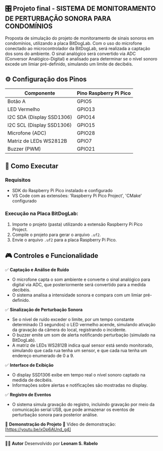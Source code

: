## 🎛️ Projeto final - SISTEMA DE MONITORAMENTO DE PERTURBAÇÃO SONORA PARA CONDOMÍNIOS

Proposta de simulação do projeto de monitoramento de sinais sonoros em condomínios, utilizando a placa BitDogLab.
Com o uso do microfone conectado ao microcontrolador da BitDogLab, será realizada a captação dos sons do ambiente. O sinal analógico será convertido via ADC (Conversor Analógico-Digital) e analisado para determinar se o nível sonoro excede um limiar pré-definido, simulando um limite de decibéis.

## ⚙️ Configuração dos Pinos

| Componente                    | Pino Raspberry Pi Pico |
|--------------------------------|------------------------|
| Botão A                       | GPIO5                  |
| LED Vermelho                  | GPIO13                 |
| I2C SDA (Display SSD1306)     | GPIO14                 |
| I2C SCL (Display SSD1306)     | GPIO15                 |
| Microfone (ADC)               | GPIO28                 |
| Matriz de LEDs WS2812B         | GPIO7                  |
| Buzzer (PWM)                  | GPIO21                 |

## 🚀 Como Executar

### **Requisitos**
- SDK do Raspberry Pi Pico instalado e configurado
- VS Code com as extensões: 'Raspberry Pi Pico Project', 'CMake' configurado

### **Execução na Placa BitDogLab:**
1. Importe o projeto (pasta) utilizando a extensão Raspberry Pi Pico Project.
2. Compile o projeto para gerar o arquivo `.uf2`.
3. Envie o arquivo `.uf2` para a placa Raspberry Pi Pico.

## 🎮 Controles e Funcionalidade

✅ **Captação e Análise de Ruído**
   - O microfone capta o som ambiente e converte o sinal analógico para digital via ADC, que posteriormente será convertido para a medida decibéis.
   - O sistema analisa a intensidade sonora e compara com um limiar pré-definido.

✅ **Sinalização de Perturbação Sonora**
   - Se o nível de ruído exceder o limite, por um tempo constante determinado (3 segundos) o LED vermelho acende, simulando ativação da gravação da câmera do local, registrando o incidente.
   - O buzzer emite um som de alerta notificando perturbação (simulado na BitDogLab).
   - A matriz de LEDs WS2812B indica qual sensor está sendo monitorado, simulando que cada rua tenha um sensor, e que cada rua tenha um endereço enumerado de 0 a 9.

✅ **Interface de Exibição**
   - O display SSD1306 exibe em tempo real o nível sonoro captado na medida de decibéis.
   - Informações sobre alertas e notificações são mostradas no display.

✅ **Registro de Eventos**
   - O sistema simula gravação do registro, incluindo gravação por meio da comunicação serial USB, que pode armazenar os eventos de perturbação sonora para posterior análise.

🎥 **Demonstração do Projeto**
🔗 Vídeo de demonstração: [https://youtu.be/xOp6AUnd_g4]

---

👨‍💻 **Autor**
Desenvolvido por **Leonam S. Rabelo**